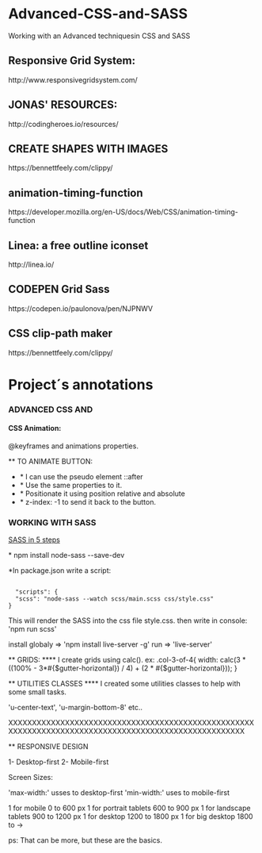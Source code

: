 # Advanced-CSS-and-SASS
Working with an Advanced techniquesin CSS and SASS

<h2>Responsive Grid System:</h2>
http://www.responsivegridsystem.com/


<h2>JONAS' RESOURCES:</h2>
http://codingheroes.io/resources/


<h2>CREATE SHAPES WITH IMAGES</h2>
https://bennettfeely.com/clippy/


<h2>animation-timing-function</h2>
https://developer.mozilla.org/en-US/docs/Web/CSS/animation-timing-function

<h2>Linea: a free outline iconset</h2>
http://linea.io/

<h2>CODEPEN Grid Sass</h2>
https://codepen.io/paulonova/pen/NJPNWV

<h2>CSS clip-path maker</h2>
https://bennettfeely.com/clippy/



<h1>Project´s annotations</h1>



<h3>ADVANCED CSS AND</h3>

<h4>CSS Animation:</h4>

<p>@keyframes  and   animations properties.</p>

** TO ANIMATE BUTTON:

<ul>
  <li>* I can use the pseudo element ::after</li>
  <li>* Use the same properties to it.</li>
  <li>* Positionate it using position relative and absolute</li>
  <li>* z-index: -1 to send it back to the button.</li>
</ul>


<h3>WORKING WITH SASS</h3>

<a href="https://webdesign.tutsplus.com/tutorials/watch-and-compile-sass-in-five-quick-steps--cms-28275">SASS in 5 steps</a>

<p>* npm install node-sass --save-dev</p>
<p>*In package.json write a script:</p>
<code>
  "scripts": {
  "scss": "node-sass --watch scss/main.scss css/style.css"
}
</code>

This will render the SASS into the css file style.css.
then write in console:  'npm run scss'

install globaly =>  'npm install live-server -g'
run => 'live-server'

** GRIDS: ****
I create grids using calc().
ex: .col-3-of-4{
    width: calc(3 * ((100% - 3*#{$gutter-horizontal}) / 4) + (2 * #{$gutter-horizontal}));
  }
  
  ** UTILITIES CLASSES ****
  I created some utilities classes to help with some small tasks.

  'u-center-text', 'u-margin-bottom-8' etc..

XXXXXXXXXXXXXXXXXXXXXXXXXXXXXXXXXXXXXXXXXXXXXXXXXXXXXXXXXXXXXXXXXXXXXXXXXXXXXXXXXXXXXXXXXXXXXXXXXXXXXX

** RESPONSIVE DESIGN 

1- Desktop-first
2- Mobile-first

Screen Sizes:

'max-width:' usses to desktop-first
'min-width:' uses to mobile-first

1 for mobile                      0 to 600 px
1 for portrait tablets            600 to 900 px
1 for landscape tablets           900 to 1200 px
1 for desktop                     1200 to 1800 px
1 for big desktop                 1800 to ->

ps: That can be more, but these are the basics.